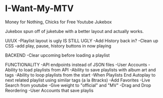 # I-Want-My-MTV
Money for Nothing, Chicks for Free Youtube Jukebox

Jukebox spun off of juketube with a better layout and actually works.

UI/UX
-Playlist layout is ugly IS STILL UGLY
-Add History back in?
-Clean up CSS
-add play, pause, history buttons in now playing

BACKEND
-Clear upcoming before loading a playlist

FUNCTIONALITY
-API endpoints instead of JSON files
-User Accounts
-Ability to load playlists from API
-Ability to save playlists with album art and tags
-Ability to loop playlists from the start
-When Playlists End Autoplay to next related playlist using similar tags (a la 8tracks)
-Add Favorites
-Live Search from youtube
-Give weight to "official" and "MV" 
-Drag and Drop Reordering
-User Accounts that save playlis
